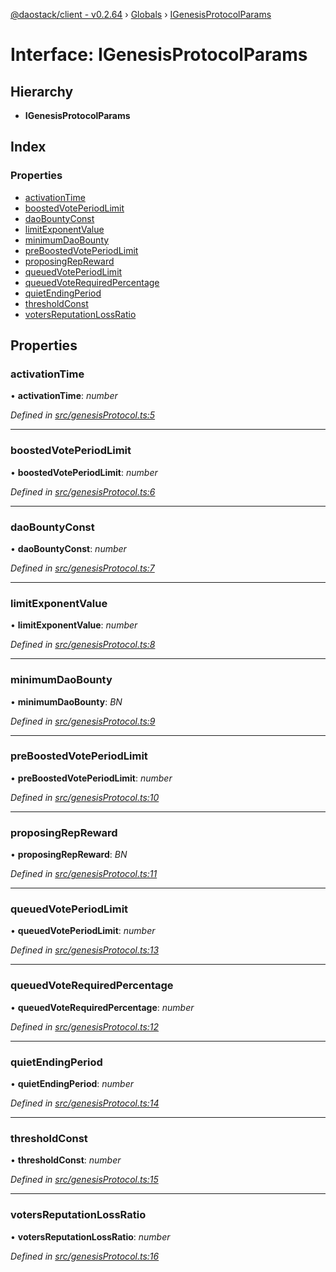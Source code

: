 [@daostack/client - v0.2.64](../README.md) › [Globals](../globals.md) › [IGenesisProtocolParams](igenesisprotocolparams.md)

# Interface: IGenesisProtocolParams

## Hierarchy

* **IGenesisProtocolParams**

## Index

### Properties

* [activationTime](igenesisprotocolparams.md#activationtime)
* [boostedVotePeriodLimit](igenesisprotocolparams.md#boostedvoteperiodlimit)
* [daoBountyConst](igenesisprotocolparams.md#daobountyconst)
* [limitExponentValue](igenesisprotocolparams.md#limitexponentvalue)
* [minimumDaoBounty](igenesisprotocolparams.md#minimumdaobounty)
* [preBoostedVotePeriodLimit](igenesisprotocolparams.md#preboostedvoteperiodlimit)
* [proposingRepReward](igenesisprotocolparams.md#proposingrepreward)
* [queuedVotePeriodLimit](igenesisprotocolparams.md#queuedvoteperiodlimit)
* [queuedVoteRequiredPercentage](igenesisprotocolparams.md#queuedvoterequiredpercentage)
* [quietEndingPeriod](igenesisprotocolparams.md#quietendingperiod)
* [thresholdConst](igenesisprotocolparams.md#thresholdconst)
* [votersReputationLossRatio](igenesisprotocolparams.md#votersreputationlossratio)

## Properties

###  activationTime

• **activationTime**: *number*

*Defined in [src/genesisProtocol.ts:5](https://github.com/daostack/client/blob/b547acc/src/genesisProtocol.ts#L5)*

___

###  boostedVotePeriodLimit

• **boostedVotePeriodLimit**: *number*

*Defined in [src/genesisProtocol.ts:6](https://github.com/daostack/client/blob/b547acc/src/genesisProtocol.ts#L6)*

___

###  daoBountyConst

• **daoBountyConst**: *number*

*Defined in [src/genesisProtocol.ts:7](https://github.com/daostack/client/blob/b547acc/src/genesisProtocol.ts#L7)*

___

###  limitExponentValue

• **limitExponentValue**: *number*

*Defined in [src/genesisProtocol.ts:8](https://github.com/daostack/client/blob/b547acc/src/genesisProtocol.ts#L8)*

___

###  minimumDaoBounty

• **minimumDaoBounty**: *BN*

*Defined in [src/genesisProtocol.ts:9](https://github.com/daostack/client/blob/b547acc/src/genesisProtocol.ts#L9)*

___

###  preBoostedVotePeriodLimit

• **preBoostedVotePeriodLimit**: *number*

*Defined in [src/genesisProtocol.ts:10](https://github.com/daostack/client/blob/b547acc/src/genesisProtocol.ts#L10)*

___

###  proposingRepReward

• **proposingRepReward**: *BN*

*Defined in [src/genesisProtocol.ts:11](https://github.com/daostack/client/blob/b547acc/src/genesisProtocol.ts#L11)*

___

###  queuedVotePeriodLimit

• **queuedVotePeriodLimit**: *number*

*Defined in [src/genesisProtocol.ts:13](https://github.com/daostack/client/blob/b547acc/src/genesisProtocol.ts#L13)*

___

###  queuedVoteRequiredPercentage

• **queuedVoteRequiredPercentage**: *number*

*Defined in [src/genesisProtocol.ts:12](https://github.com/daostack/client/blob/b547acc/src/genesisProtocol.ts#L12)*

___

###  quietEndingPeriod

• **quietEndingPeriod**: *number*

*Defined in [src/genesisProtocol.ts:14](https://github.com/daostack/client/blob/b547acc/src/genesisProtocol.ts#L14)*

___

###  thresholdConst

• **thresholdConst**: *number*

*Defined in [src/genesisProtocol.ts:15](https://github.com/daostack/client/blob/b547acc/src/genesisProtocol.ts#L15)*

___

###  votersReputationLossRatio

• **votersReputationLossRatio**: *number*

*Defined in [src/genesisProtocol.ts:16](https://github.com/daostack/client/blob/b547acc/src/genesisProtocol.ts#L16)*
